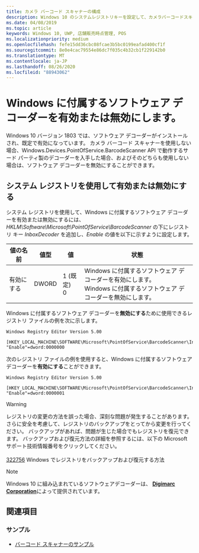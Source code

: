 ```yaml
---
title: カメラ バーコード スキャナーの構成
description: Windows 10 のシステムレジストリキーを設定して、カメラバーコードスキャナーのソフトウェアデコーダーを有効または無効にする方法について説明します。
ms.date: 04/08/2019
ms.topic: article
keywords: Windows 10, UWP, 店舗販売時点管理, POS
ms.localizationpriority: medium
ms.openlocfilehash: fefe15dd36cbc08fcae3b5bc0199eafad400cf1f
ms.sourcegitcommit: 8e0e4cac79554e86dc7f035c4b32cb1f229142b0
ms.translationtype: MT
ms.contentlocale: ja-JP
ms.lasthandoff: 08/26/2020
ms.locfileid: "88943062"
---
```

# <a name="enable-or-disable-the-software-decoder-that-ships-with-windows"></a>Windows に付属するソフトウェア デコーダーを有効または無効にします。

Windows 10 バージョン 1803 では、ソフトウェア デコーダーがインストールされ、既定で有効になっています。  カメラ バーコード スキャナーを使用しない場合、Windows.Devices.PointOfService.BarcodeScanner API で動作するサード パーティ製のデコーダーを入手した場合、およびそのどちらも使用しない場合は、ソフトウェア デコーダーを無効にすることができます。

## <a name="enable-or-disable-using-the-system-registry"></a>システム レジストリを使用して有効または無効にする

システム レジストリを使用して、Windows に付属するソフトウェア デコーダーを有効または無効にするには、*HKLM\Software\Microsoft\PointOfService\BarcodeScanner* の下にレジストリ キー *InboxDecoder* を追加し、*Enable* の値を以下に示すように設定します。

| 値の名前  | 値型 | 値 | 状態 |
| ----------- | --------- | -------|--------|
| 有効にする      | DWORD     | 1 (既定)<br/>0 |  Windows に付属するソフトウェア デコーダーを有効にします。 <br/> Windows に付属するソフトウェア デコーダーを無効にします。 |

Windows に付属するソフトウェア デコーダーを**無効にする**ために使用できるレジストリ ファイルの例を次に示します。

```text
Windows Registry Editor Version 5.00

[HKEY_LOCAL_MACHINE\SOFTWARE\Microsoft\PointOfService\BarcodeScanner\InboxDecoder]
"Enable"=dword:0000000
```  

次のレジストリ ファイルの例を使用すると、Windows に付属するソフトウェア デコーダーを**有効にする**ことができます。

```text
Windows Registry Editor Version 5.00

[HKEY_LOCAL_MACHINE\SOFTWARE\Microsoft\PointOfService\BarcodeScanner\InboxDecoder]
"Enable"=dword:0000001
```  

> [!Warning]
> レジストリの変更の方法を誤った場合、深刻な問題が発生することがあります。  さらに安全を考慮して、レジストリのバックアップをとってから変更を行ってください。  バックアップがあれば、問題が生じた場合でもレジストリを復元できます。  バックアップおよび復元方法の詳細を参照するには、以下の Microsoft サポート技術情報番号をクリックしてください。 <br/><br/> [322756](https://support.microsoft.com/help/322756/how-to-back-up-and-restore-the-registry-in-windows) Windows でレジストリをバックアップおよび復元する方法

> [!NOTE]
> Windows 10 に組み込まれているソフトウェアデコーダーは、  [**Digimarc Corporation**](https://www.digimarc.com/)によって提供されています。

## <a name="see-also"></a>関連項目

### <a name="samples"></a>サンプル

- [バーコード スキャナーのサンプル](https://github.com/microsoft/Windows-universal-samples/tree/master/Samples/BarcodeScanner)
